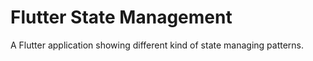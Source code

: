 # Flutter State Management

A Flutter application showing different kind of state managing patterns.

